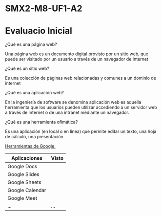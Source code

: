 # SMX2-M8-UF1-A2
# Evaluacio Inicial
¿Qué es una página web?

Una página web es un documento digital provisto por un sitio web, que puede ser visitado por un usuario a través de un navegador de Internet

¿Qué es un sitio web?

Es una colección de páginas web relacionadas y comunes a un dominio de internet

¿Qué es una aplicación web?

En la ingeniería de software se denomina aplicación web es aquella herramienta que los usuarios pueden utilizar accediendo a un servidor web a través de internet o de una intranet mediante un navegador.

¿Qué es una herramienta ofimática?

Es una aplicación (en local o en linea) que permite editar un texto, una hoja de cálculo, una presentación

[Herramientas de Google:](https://www.google.com/intl/es-419/chrome/browser-tools/ "Herramientas de Google")

| Aplicaciones | Visto |
| -------------| ------|
| Google Docs  |       |
| Google Slides |      |
| Google Sheets |      |
| Google Calendar |     |
| Google Meet |         |
| ...| ... |
